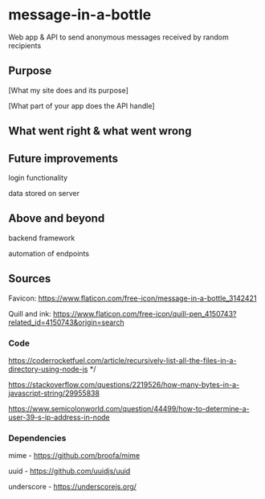 # message-in-a-bottle
Web app &amp; API to send anonymous messages received by random recipients

## Purpose

[What my site does and its purpose]

[What part of your app does the API handle]

## What went right &amp; what went wrong

## Future improvements

login functionality

data stored on server

## Above and beyond

backend framework

automation of endpoints

## Sources

Favicon: https://www.flaticon.com/free-icon/message-in-a-bottle_3142421

Quill and ink: https://www.flaticon.com/free-icon/quill-pen_4150743?related_id=4150743&origin=search

### Code

https://coderrocketfuel.com/article/recursively-list-all-the-files-in-a-directory-using-node-js */

https://stackoverflow.com/questions/2219526/how-many-bytes-in-a-javascript-string/29955838

https://www.semicolonworld.com/question/44499/how-to-determine-a-user-39-s-ip-address-in-node

### Dependencies

mime - https://github.com/broofa/mime

uuid - https://github.com/uuidjs/uuid

underscore - https://underscorejs.org/